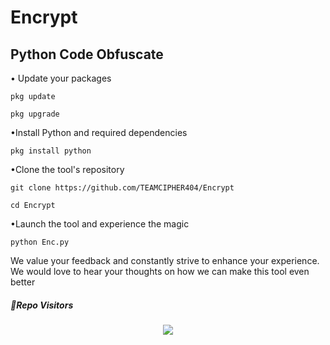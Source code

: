 # Encrypt

## Python Code Obfuscate

• Update your packages

```
pkg update
```
```
pkg upgrade
```
•Install Python and required dependencies
```
pkg install python
```
•Clone the tool's repository
```
git clone https://github.com/TEAMCIPHER404/Encrypt
```
```
cd Encrypt
```
•Launch the tool and experience the magic
```
python Enc.py
```

We value your feedback and constantly strive to enhance your experience. We would love to hear your thoughts on how we can make this tool even better





##### 👀Repo Visitors

<p align="center"> 
<img src="https://profile-counter.glitch.me/Encrypt/count.svg"/>
</p>
